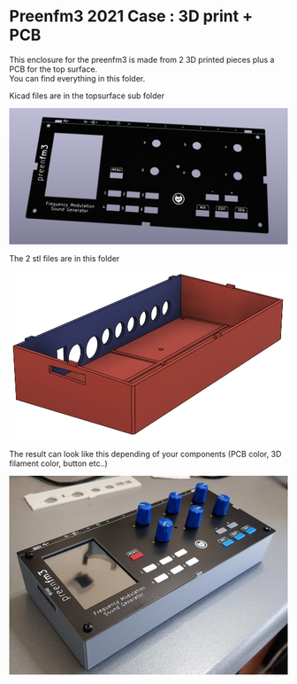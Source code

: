 # Preenfm3 2021 Case : 3D print + PCB

This enclosure for the preenfm3 is made from 2 3D printed pieces plus a PCB for the top surface.  
You can find everything in this folder.  

Kicad files are in the topsurface sub folder  

<img src="./pfm3_topsurface.png" width="600" />

The 2 stl files are in this folder  

<img src="./3DPrintedCase.png" width="600" />

The result can look like this depending of your components (PCB color, 3D filament color, button etc..)

<img src="./pfm3_PCBCase.jpg" width="600" />
